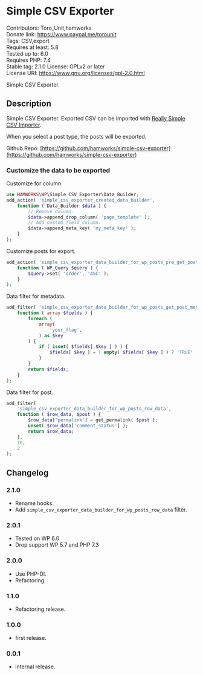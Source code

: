 # Simple CSV Exporter
Contributors:      Toro_Unit,hamworks  
Donate link:       https://www.paypal.me/torounit  
Tags:              CSV,export  
Requires at least: 5.8  
Tested up to:      6.0  
Requires PHP:      7.4  
Stable tag:        2.1.0
License:           GPLv2 or later  
License URI:       https://www.gnu.org/licenses/gpl-2.0.html  

Simple CSV Exporter.

## Description

Simple CSV Exporter. Exported CSV can be imported with [Really Simple CSV Importer](https://ja.wordpress.org/plugins/really-simple-csv-importer/). 

When you select a post type, the posts will be exported.

Github Repo: [https://github.com/hamworks/simple-csv-exporter](https://github.com/hamworks/simple-csv-exporter)


### Customize the data to be exported

Customize for column.

```php
use HAMWORKS\WP\Simple_CSV_Exporter\Data_Builder;
add_action( 'simple_csv_exporter_created_data_builder', 
	function ( Data_Builder $data ) {
		// Remove column.
		$data->append_drop_column( 'page_template' );
		// Add custom field column.
		$data->append_meta_key( 'my_meta_key' );
	}
);
```

Customize posts for export.

```php
add_action( 'simple_csv_exporter_data_builder_for_wp_posts_pre_get_posts', 
	function ( WP_Query $query ) {
		$query->set( 'order', 'ASC' );
	}
);
```

Data filter for metadata.

```php
add_filter( 'simple_csv_exporter_data_builder_for_wp_posts_get_post_meta_fields',
	function ( array $fields ) {
		foreach (
			array(
				'your_flag',
			) as $key
		) {
			if ( isset( $fields[ $key ] ) ) {
				$fields[ $key ] = ! empty( $fields[ $key ] ) ? 'TRUE' : 'FALSE';
			}
		}
		return $fields;
	}
);
```
Data filter for post.

```php
add_filter(
	'simple_csv_exporter_data_builder_for_wp_posts_row_data',
	function ( $row_data, $post ) {
		$row_data['permalink'] = get_permalink( $post );
		unset( $row_data['comment_status'] );
		return $row_data;
	},
	10,
	2
);
```

## Changelog

### 2.1.0
* Rename hooks.
* Add `simple_csv_exporter_data_builder_for_wp_posts_row_data` filter.

### 2.0.1
* Tested on WP 6.0
* Drop support WP 5.7 and PHP 7.3

### 2.0.0
* Use PHP-DI.
* Refactoring.

### 1.1.0
* Refactoring release.

### 1.0.0
* first release.

### 0.0.1
* internal release.

